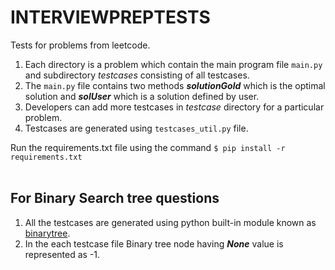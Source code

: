 # INTERVIEWPREPTESTS

Tests for problems from leetcode.

1. Each directory is a problem which contain the main program file `main.py` and subdirectory *testcases* consisting of all testcases.
2. The `main.py` file contains two methods ***solutionGold*** which is the optimal solution and ***solUser*** which is a solution defined by user.
3. Developers can add more testcases in *testcase* directory for a particular problem.
4. Testcases are generated using `testcases_util.py` file.

Run the requirements.txt file using the command `$ pip install -r requirements.txt`
 <br>
 </br>

## For Binary Search tree questions
1. All the testcases are generated using python built-in module known as [binarytree](https://www.geeksforgeeks.org/binarytree-module-in-python/).
2. In the each testcase file Binary tree node having ***None*** value is represented as -1.
